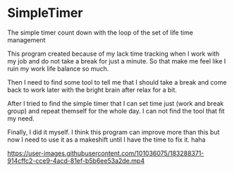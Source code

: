 # SimpleTimer

The simple timer count down with the loop of the set of life time management

This program created because of my lack time tracking when I work with my job and do not take a break for just a minute. 
So that make me feel like I ruin my work life balance so much.

Then I need to find some tool to tell me that I should take a break and come back to work later with the bright brain after relax for a bit.

After I tried to find the simple timer that I can set time just (work and break group) and repeat themself for the whole day. I can not find the tool that fit my need.

Finally, I did it myself.
I think this program can improve more than this but now I need to use it as a makeshift until I have the time to fix it. haha

https://user-images.githubusercontent.com/101036075/183288371-914cffc2-cce9-4acd-81ef-b5b6ee53a2de.mp4

